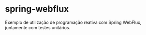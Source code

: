 # spring-webflux
Exemplo de utilização de programação reativa com Spring WebFlux, juntamente com testes unitários.

